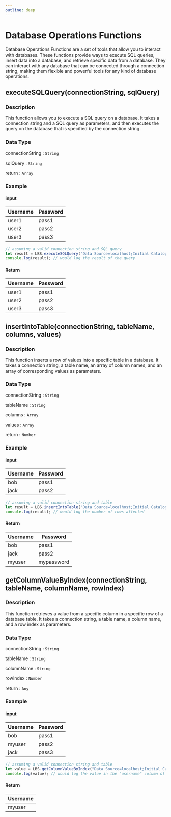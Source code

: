 ```yaml
---
outline: deep
---
```


# Database Operations Functions

Database Operations Functions are a set of tools that allow you to interact with databases. These functions provide ways to execute SQL queries, insert data into a database, and retrieve specific data from a database. They can interact with any database that can be connected through a connection string, making them flexible and powerful tools for any kind of database operations.

## executeSQLQuery(connectionString, sqlQuery)

### Description

This function allows you to execute a SQL query on a database. It takes a connection string and a SQL query as parameters, and then executes the query on the database that is specified by the connection string.

### Data Type

connectionString : `String`

sqlQuery : `String`

return : `Array`

### Example


#### input

| Username | Password |
| -------- | -------- |
| user1    | pass1    |
| user2    | pass2    |
| user3    | pass3    |

```js
// assuming a valid connection string and SQL query
let result = LBS.executeSQLQuery("Data Source=localhost;Initial Catalog=MyDB;Integrated Security=True;", "SELECT * FROM Users");
console.log(result); // would log the result of the query
```

#### Return 


| Username | Password |
| -------- | -------- |
| user1    | pass1    |
| user2    | pass2    |
| user3    | pass3    |


## insertIntoTable(connectionString, tableName, columns, values)

### Description

This function inserts a row of values into a specific table in a database. It takes a connection string, a table name, an array of column names, and an array of corresponding values as parameters.

### Data Type

connectionString : `String`

tableName : `String`

columns : `Array`

values : `Array`

return : `Number`

### Example

#### input 

| Username | Password   |
| -------- | ---------- |
| bob      | pass1      |
| jack     | pass2      |

```js
// assuming a valid connection string and table
let result = LBS.insertIntoTable("Data Source=localhost;Initial Catalog=MyDB;Integrated Security=True;", "Users", ["username", "password"], ["myuser", "mypassword"]);
console.log(result); // would log the number of rows affected
```

#### Return 


| Username | Password   |
| -------- | ---------- |
| bob      | pass1      |
| jack     | pass2      |
| myuser   | mypassword |


## getColumnValueByIndex(connectionString, tableName, columnName, rowIndex)

### Description

This function retrieves a value from a specific column in a specific row of a database table. It takes a connection string, a table name, a column name, and a row index as parameters.

### Data Type

connectionString : `String`

tableName : `String`

columnName : `String`

rowIndex : `Number`

return : `Any`

### Example

#### input 

| Username   | Password   |
| ---------- | ---------- |
| bob        | pass1      |
| myuser     | pass2      |
| jack       | pass3      |

```js
// assuming a valid connection string and table
let value = LBS.getColumnValueByIndex("Data Source=localhost;Initial Catalog=MyDB;Integrated Security=True;", "Users", "username", 1);
console.log(value); // would log the value in the "username" column of the first row in the "Users" table
```

#### Return 


| Username |
| -------- |
| myuser   |

